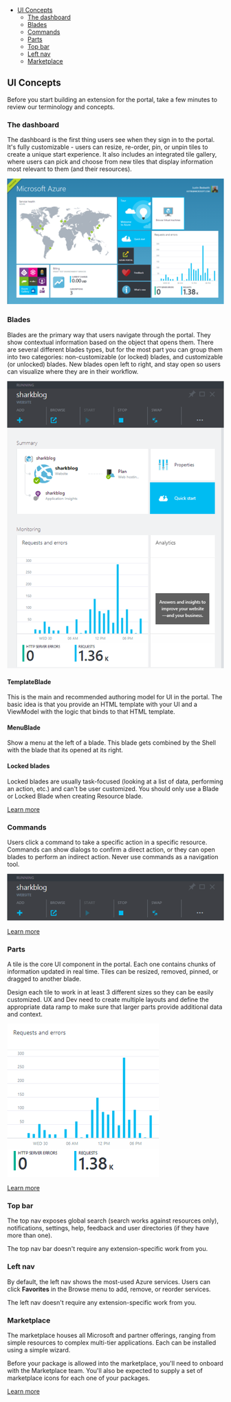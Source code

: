 * [UI Concepts](#ui-concepts)
    * [The dashboard](#ui-concepts-the-dashboard)
    * [Blades](#ui-concepts-blades)
    * [Commands](#ui-concepts-commands)
    * [Parts](#ui-concepts-parts)
    * [Top bar](#ui-concepts-top-bar)
    * [Left nav](#ui-concepts-left-nav)
    * [Marketplace](#ui-concepts-marketplace)


<a name="ui-concepts"></a>
## UI Concepts
Before you start building an extension for the portal, take a few minutes to review our terminology and concepts.

<a name="ui-concepts-the-dashboard"></a>
### The dashboard

The dashboard is the first thing users see when they sign in to the portal. It's fully customizable - users can resize, re-order, pin, or unpin tiles to create a unique start experience. It also includes an integrated tile gallery, where users can pick and choose from new tiles that display information most relevant to them (and their resources). 

![alt-text]( ../media/portalfx-ui-concepts/dashboard.png "Dashboard") 

<a name="ui-concepts-blades"></a>
### Blades

Blades are the primary way that users navigate through the portal. They show contextual information based on the object that opens them. There are several different blades types, but for the most part you can group them into two categories: non-customizable (or locked) blades, and customizable (or unlocked) blades. New blades open left to right, and stay open so users can visualize where they are in their workflow.

![Blade][blade]

<a name="ui-concepts-blades-templateblade"></a>
#### TemplateBlade

This is the main and recommended authoring model for UI in the portal. The basic idea is that you provide an HTML template with your UI and a ViewModel with the logic that binds to that HTML template.

<a name="ui-concepts-blades-menublade"></a>
#### MenuBlade

Show a menu at the left of a blade. This blade gets combined by the Shell with the blade that its opened at its right.


<a name="ui-concepts-blades-locked-blades"></a>
#### Locked blades

Locked blades are usually task-focused (looking at a list of data, performing an action, etc.) and can't be user customized. 
You should only use a Blade or Locked Blade when creating Resource blade. 

[Learn more](portalfx-blades.md)

<a name="ui-concepts-commands"></a>
### Commands

Users click a command to take a specific action in a specific resource. Commands can show dialogs to confirm a direct action, or they can open blades to perform an indirect action. Never use commands as a navigation tool.

![alt-text](../media/portalfx-ui-concepts/command.png "Command")

[Learn more](portalfx-commands.md)

<a name="ui-concepts-parts"></a>
### Parts

A tile is the core UI component in the portal. Each one contains chunks of information updated in real time. Tiles can be resized, removed, pinned, or dragged to another blade. 

Design each tile to work in at least 3 different sizes so they can be easily customized. UX and Dev need to create multiple layouts and define the appropriate data ramp to make sure that larger parts provide additional data and context.

![Part][part]

[Learn more](top-extensions-parts.md)

<a name="ui-concepts-top-bar"></a>
### Top bar

The top nav exposes global search (search works against resources only), notifications, settings, help, feedback and user directories (if they have more than one).

The top nav bar doesn't require any extension-specific work from you. 


<a name="ui-concepts-left-nav"></a>
### Left nav

By default, the left nav shows the most-used Azure services. Users can click **Favorites** in the Browse menu to add, remove, or reorder services.

The left nav doesn't require any extension-specific work from you.

<a name="ui-concepts-marketplace"></a>
### Marketplace

The marketplace houses all Microsoft and partner offerings, ranging from simple resources to complex multi-tier applications. Each can be installed using a simple wizard.

Before your package is allowed into the marketplace, you'll need to onboard with the Marketplace team. You'll also be expected to supply a set of marketplace icons for each one of your packages.  


[Learn more](portalfx-ux-gallery.md)



[blade]: ../media/portalfx-ui-concepts/blade.png
[part]: ../media/portalfx-ui-concepts/part.png
[journey]: ../media/portalfx-ui-concepts/journey.png
[hub]: ../media/portalfx-ui-concepts/hub.png
[gallery]: ../media/portalfx-ui-concepts/gallery.png